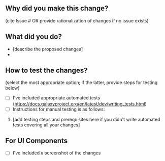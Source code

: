 ## Why did you make this change?
(cite Issue # OR provide rationalization of changes if no issue exists)



## What did you do? 
- [describe the proposed changes]
- 


## How to test the changes? 
(select the most appropriate option; if the latter, provide steps for testing below)
- [ ] I've included appropriate automated tests (https://docs.galaxyproject.org/en/latest/dev/writing_tests.html)
- [ ] Instructions for manual testing is as follows:

1. [add testing steps and prerequisites here if you didn't write automated tests covering all your changes]

## For UI Components
- [ ] I've included a screenshot of the changes
